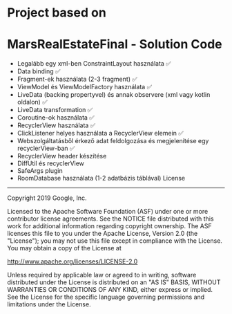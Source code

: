 
# Project based on
MarsRealEstateFinal - Solution Code
===================================

   - Legalább egy xml-ben ConstraintLayout használata :white_check_mark: 
   - Data binding :white_check_mark: 
   - Fragment-ek használata (2-3 fragment) :white_check_mark: 
   - ViewModel és ViewModelFactory használata :white_check_mark: 
   - LiveData (backing propertyvel) és annak observere (xml vagy kotlin oldalon) :white_check_mark: 
   - LiveData transformation :white_check_mark: 
   - Coroutine-ok használata :white_check_mark: 
   - RecyclerView használata :white_check_mark: 
   - ClickListener helyes használata a RecyclerView elemein :white_check_mark: 
   - Webszolgáltatásből érkező adat feldolgozása és megjelenítése egy recyclerView-ban :white_check_mark: 
   - RecyclerView header készítése
   - DiffUtil és recyclerView
   - SafeArgs plugin
   - RoomDatabase használata (1-2 adatbázis táblával)
License
-------

Copyright 2019 Google, Inc.

Licensed to the Apache Software Foundation (ASF) under one or more contributor
license agreements.  See the NOTICE file distributed with this work for
additional information regarding copyright ownership.  The ASF licenses this
file to you under the Apache License, Version 2.0 (the "License"); you may not
use this file except in compliance with the License.  You may obtain a copy of
the License at

  http://www.apache.org/licenses/LICENSE-2.0

Unless required by applicable law or agreed to in writing, software
distributed under the License is distributed on an "AS IS" BASIS, WITHOUT
WARRANTIES OR CONDITIONS OF ANY KIND, either express or implied.  See the
License for the specific language governing permissions and limitations under
the License.
